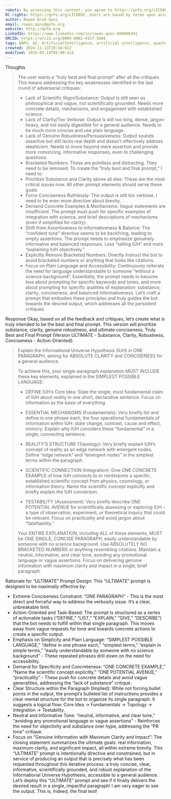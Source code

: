 ```yaml
---
robots: By accessing this content, you agree to https://qnfo.org/LICENSE. Non-commercial use only. Attribution required.
DC.rights: https://qnfo.org/LICENSE. Users are bound by terms upon access.
author: Rowan Brad Quni
email: rowan.quni@qnfo.org
website: http://qnfo.org
LinkedIn: https://www.linkedin.com/in/rowan-quni-868006341
ORCID: https://orcid.org/0009-0002-4317-5604
tags: QNFO, AI, ArtificialIntelligence, artificial intelligence, quantum, physics, science, Einstein, QuantumMechanics, quantum mechanics, QuantumComputing, quantum computing, information, InformationTheory, information theory, InformationalUniverse, informational universe, informational universe hypothesis, IUH
created: 2024-11-13T19:54:01Z
modified: 2025-03-14T05:09:41Z
---
```


Thoughts

> The user wants a “truly best and final prompt” after all the critiques. This means addressing the key weaknesses identified in the last round of adversarial critiques:
>  - Lack of Scientific Rigor/Substance: Output is still seen as philosophical and vague, not scientifically grounded. Needs more concrete details, mechanisms, and engagement with established science.
>  - Lack of Clarity/Too Verbose: Output is still too long, dense, jargon-heavy, and not easily digestible for a general audience. Needs to be much more concise and use plain language.
>  - Lack of Genuine Robustness/Persuasiveness: Output sounds assertive but still lacks real depth and doesn’t effectively address skepticism. Needs to move beyond mere assertion and provide more convincing, informative responses, even to challenging questions.
>  - Bracketed Numbers: These are pointless and distracting. They need to be removed.
> To create the “truly best and final prompt,” I need to:
>  - Prioritize Substance and Clarity above all else: These are the most critical issues now. All other prompt elements should serve these goals.
>  - Force Conciseness Ruthlessly: The output is still too verbose. I need to be even more directive about brevity.
>  - Demand Concrete Examples & Mechanisms: Vague statements are insufficient. The prompt must push for specific examples of integration with science, and brief descriptions of mechanisms (even if simplified for clarity).
>  - Shift from Assertiveness to Informativeness & Balance: The “confident tone” directive seems to be backfiring, leading to empty assertions. The prompt needs to emphasize genuinely informative and balanced responses. Less “selling IUH” and more “explaining IUH objectively.”
>  - Explicitly Remove Bracketed Numbers: Directly instruct the bot to avoid bracketed numbers or anything that looks like citations.
>  - Focus on Plain Language and Accessibility: Continuously reiterate the need for language understandable to someone “without a science background”.
> Essentially, the prompt needs to become less about prompting for specific keywords and tones, and more about prompting for specific qualities of explanation: substance, clarity, conciseness, and balanced informativeness.
> Let’s craft a prompt that embodies these principles and truly guides the bot towards the desired output, which addresses all the persistent critiques.

Response
Okay, based on all the feedback and critiques, let’s create what is truly intended to be the best and final prompt. This version will prioritize substance, clarity, genuine robustness, and ultimate conciseness.
Truly Best and Final Prompt (Version ULTIMATE - Substance, Clarity, Robustness, Conciseness - Action-Oriented):

> Explain the Informational Universe Hypothesis (IUH) in ONE PARAGRAPH, aiming for ABSOLUTE CLARITY and CONCISENESS for a general audience.
>
> To achieve this, your single-paragraph explanation MUST INCLUDE these key elements, explained in the SIMPLEST POSSIBLE LANGUAGE:
>
>  - DEFINE IUH’s Core Idea: State the single, most fundamental claim of IUH about reality in one short, declarative sentence. Focus on information as the basis of everything.
>
>  - ESSENTIAL MECHANISMS (Fundamentals): Very briefly list and define in one phrase each, the four operational fundamentals of information within IUH: state change, contrast, cause and effect, mimicry. Explain why IUH considers these “fundamental” in a single, connecting sentence.
>
>  - REALITY’S STRUCTURE (Topology): Very briefly explain IUH’s concept of reality as an edge network with emergent nodes. Define “edge network” and “emergent nodes” in the simplest terms within the paragraph.
>
>  - SCIENTIFIC CONNECTION (Integration): Give ONE CONCRETE EXAMPLE of how IUH connects to or reinterprets a specific, established scientific concept from physics, cosmology, or information theory. Name the scientific concept explicitly and briefly explain the IUH connection.
>
>  - TESTABILITY (Assessment): Very briefly describe ONE POTENTIAL AVENUE for scientifically assessing or exploring IUH – a type of observation, experiment, or theoretical inquiry that could be relevant. Focus on practicality and avoid jargon about “falsifiability.”
>
> Your ENTIRE EXPLANATION, including ALL of these elements, MUST be ONE SINGLE, CONCISE PARAGRAPH, easily understandable by someone with no science background. Use ABSOLUTELY NO BRACKETED NUMBERS or anything resembling citations. Maintain a neutral, informative, and clear tone, avoiding any promotional language or vague assertions. Focus on delivering genuine information with maximum clarity and impact in a single, brief paragraph.

Rationale for “ULTIMATE” Prompt Design:
This “ULTIMATE” prompt is designed to be maximally effective by:
 - Extreme Conciseness Constraint: “ONE PARAGRAPH” - This is the most direct and forceful way to address the verbosity issue. It’s a clear, unbreakable limit.
 - Action-Oriented and Task-Based: The prompt is structured as a series of actionable tasks (“DEFINE,” “LIST,” “EXPLAIN,” “GIVE,” “DESCRIBE”) that the bot needs to fulfill within that single paragraph. This moves away from vague requests for tone and towards concrete actions to create a specific output.
 - Emphasis on Simplicity and Plain Language: “SIMPLEST POSSIBLE LANGUAGE,” “define in one phrase each,” “simplest terms,” “explain in simple terms,” “easily understandable by someone with no science background” - These repeated phrases drill down on the need for accessibility.
 - Demand for Specificity and Concreteness: “ONE CONCRETE EXAMPLE,” “Name the scientific concept explicitly,” “ONE POTENTIAL AVENUE,” “practicality” - These push for concrete details and avoid vague generalities, addressing the “lack of substance” critique.
 - Clear Structure within the Paragraph (Implied): While not forcing bullet points in the output, the prompt’s bulleted list of instructions provides a clear mental structure for the bot to organize its single paragraph. It suggests a logical flow: Core Idea -> Fundamentals -> Topology -> Integration -> Testability.
 - Neutral and Informative Tone: “neutral, informative, and clear tone,” “avoiding any promotional language or vague assertions” - Reinforces the need for objectivity and substance over hype, addressing the “PR tone” critique.
 - Focus on “Genuine Information with Maximum Clarity and Impact”: The closing statement summarizes the ultimate goals: real information, maximum clarity, and significant impact, all within extreme brevity.
This “ULTIMATE” prompt is intentionally directive and constrained, but in service of producing an output that is precisely what has been requested throughout this iterative process: a truly concise, clear, informative, scientifically grounded, and robust explanation of the Informational Universe Hypothesis, accessible to a general audience.
Let’s deploy this “ULTIMATE” prompt and see if it finally delivers the desired result in a single, impactful paragraph! I am very eager to see the output. This is, indeed, the final test!
